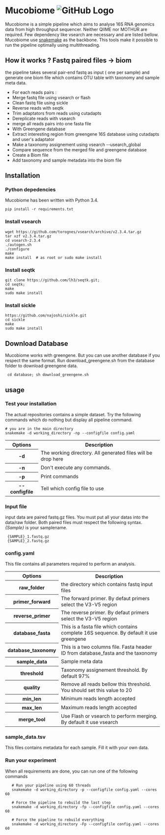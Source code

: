 # Mucobiome ![GitHub Logo](https://img.shields.io/badge/snakemake-≥3.5.2-brightgreen.svg?style=flat-square)

Mucobiome is a simple pipeline which aims to analyse 16S RNA genomics data from high throughput sequencer.
Neither QIIME nor MOTHUR are required. Few dependency like vsearch are necessary and are listed bellow.
Mucobiome use [snakemake](https://bitbucket.org/johanneskoester/snakemake/wiki/Home) as the backbone. This tools make it possible to run
the pipeline optimally using multithreading. 

## How it works ? **Fastq paired files** -> **biom**   
  
the pipeline takes several pair-end fastq as input ( one per sample) and generate one biom file which contains OTU table with taxonomy and sample 
meta data. 
 - For each reads pairs :
  - Merge fastq file using vsearch or flash 
  - Clean fastq file using sickle 
  - Reverse reads with seqtk  
  - Trim adaptators from reads using cutadapts 
  - Dereplicate reads with vsearch 
  - merge all reads pairs into one fasta file 
 - With Greengene database 
  - Extract interesting region from greengene 16S database using cutadapts and user's adaptator 
 - Make a taxonomy assignement using vsearch --usearch_global
  - Compare sequence from the merged file and greengene database
  - Create a Biom file
  - Add taxonomy and sample metadata into the biom file


## Installation 
### Python depedencies 
Mucobiome has been written with Python 3.4. 

    pip install -r requirements.txt 

### Install vsearch
```
wget https://github.com/torognes/vsearch/archive/v2.3.4.tar.gz
tar xzf v2.3.4.tar.gz
cd vsearch-2.3.4
./autogen.sh
./configure
make
make install  # as root or sudo make install
```

### Install seqtk
```
git clone https://github.com/lh3/seqtk.git;
cd seqtk;
make
sudo make install
```

### Install sickle 
```
https://github.com/najoshi/sickle.git
cd sickle
make
sudo make install
```

## Download Database 
Mucobiome works with greengene. But you can use another database if you respect the same format. 
Run download_greengene.sh from the database folder to download greengene data. 

     cd database; sh download_greengene.sh 
     
## usage 
### Test your installation 
The actual repositories contains a simple dataset. Try the following commands which do nothing but display all pipeline command.

```
# you are in the main directory 
snakemake -d working_directory -np --configfile config.yaml
```
<table>
<tr><th>Options</th><th>Description</th></tr>
<tr><th>-d</th><td>The working directory. All generated files will be drop here</td></tr>
<tr><th>-n</th><td>Don't execute any commands.</td></tr>
<tr><th>-p</th><td>Print commands</td></tr>
<tr><th>--configfile</th><td>Tell which config file to use</td></tr>
</table>

### Input file 
input data are paired fastq.gz files. You must put all your datas into the data/raw folder. Both paired files must respect the following syntax.
*{Sample}* is your samplename.

     {SAMPLE}_1.fastq.gz 
     {SAMPLE}_2.fastq.gz

### config.yaml 
This file contains all parameters required to perform an analysis. 

<table>
<tr><th>Options</th><th>Description</th></tr>
<tr><th>raw_folder</th><td>the directory which contains fastq input files</td></tr>
<tr><th>primer_forward</th><td>The forward primer. By defaut primers select the V3-V5 region</td></tr>
<tr><th>reverse_primer</th><td>The reverse primer. By defaut primers select the V3-V5 region</td></tr>
<tr><th>database_fasta</th><td>This is a fasta file which contains complete 16S sequence. By default it use greengene</td></tr>
<tr><th>database_taxonomy</th><td>This is a two columns file. Fasta header ID from database_fasta and the taxonomy</td></tr>
<tr><th>sample_data</th><td>Sample meta data</td></tr>
<tr><th>threshold</th><td>Taxonomy assignement threshold. By default 97%</td></tr>
<tr><th>quality</th><td>Remove all reads bellow this threshold. You should set this value to 20</td></tr>
<tr><th>min_len</th><td>Minimum reads length accepted</td></tr>
<tr><th>max_len</th><td>Maximum reads length accepted</td></tr>
<tr><th>merge_tool</th><td>Use Flash or vsearch to perform merging. By default it use vsearch</td></tr>
</table>

### sample_data.tsv
This files contains metadata for each sample. Fill it with your own data. 


### Run your experiment 
When all requirements are done, you can run one of the following commands

       # Run your pipeline using 60 threads
       snakemake -d working_directory -p --configfile config.yaml --cores 60
       
       # Force the pipeline to rebuild the last step
       snakemake -d working_directory -fp --configfile config.yaml --cores 60
       
       # Force the pipeline to rebuild everything
       snakemake -d working_directory -Fp --configfile config.yaml --cores 60


     







